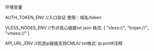 环境变量

AUTH_TOKEN_ENV   //入口验证
  使用：域名/token

VLESS_NODES_ENV //节点信心链接txt json
   格式:
       [
        "vless://",
        "trojan://".,
        "vmess://"
        ]
        
API_URL_ENV //优选ip链接支持CMLIU
  txt格式:
     ip:prot#注释
